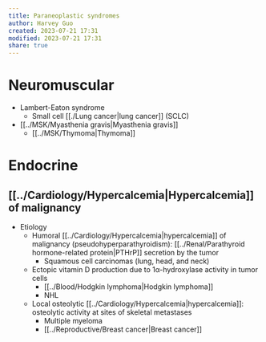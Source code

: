 ```yaml
---
title: Paraneoplastic syndromes
author: Harvey Guo
created: 2023-07-21 17:31
modified: 2023-07-21 17:31
share: true
---
```

# Neuromuscular
- Lambert-Eaton syndrome
	- Small cell [[./Lung cancer|lung cancer]] (SCLC)
- [[../MSK/Myasthenia gravis|Myasthenia gravis]]
	- [[../MSK/Thymoma|Thymoma]]
# Endocrine
## [[../Cardiology/Hypercalcemia|Hypercalcemia]] of malignancy
- Etiology
	- Humoral [[../Cardiology/Hypercalcemia|hypercalcemia]] of malignancy (pseudohyperparathyroidism): [[../Renal/Parathyroid hormone-related protein|PTHrP]] secretion by the tumor
		- Squamous cell carcinomas (lung, head, and neck)
	- Ectopic vitamin D production due to 1α-hydroxylase activity in tumor cells
		- [[../Blood/Hodgkin lymphoma|Hodgkin lymphoma]]
		- NHL
	- Local osteolytic [[../Cardiology/Hypercalcemia|hypercalcemia]]: osteolytic activity at sites of skeletal metastases
		- Multiple myeloma
		- [[../Reproductive/Breast cancer|Breast cancer]]
